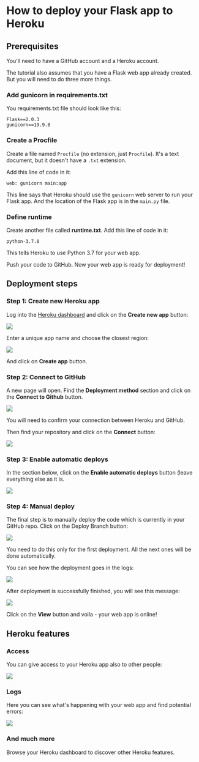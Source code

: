 # How to deploy your Flask app to Heroku

## Prerequisites

You'll need to have a GitHub account and a Heroku account.

The tutorial also assumes that you have a Flask web app already created. But you will need to do three more things.

### Add gunicorn in requirements.txt

You requirements.txt file should look like this:

```
Flask==2.0.3
gunicorn==19.9.0
```

### Create a Procfile

Create a file named `Procfile` (no extension, just `Procfile`). It's a text document, but it doesn't have a `.txt` extension.

Add this line of code in it:

```
web: gunicorn main:app
```

This line says that Heroku should use the `gunicorn` web server to run your Flask app. And the location of the Flask app is in the `main.py` file.

### Define runtime

Create another file called **runtime.txt**. Add this line of code in it:

```
python-3.7.0
```

This tells Heroku to use Python 3.7 for your web app.

Push your code to GitHub. Now your web app is ready for deployment!

## Deployment steps

### Step 1: Create new Heroku app

Log into the [Heroku dashboard](https://dashboard.heroku.com/apps) and click on the **Create new app** button:

![](static/img/1-create-new-app-1.png)

Enter a unique app name and choose the closest region:

![](static/img/1-enter-form-data.png)

And click on **Create app** button.

### Step 2: Connect to GitHub

A new page will open. Find the **Deployment method** section and click on the **Connect to Github** button.

![](static/img/2-connect-github.png)

You will need to confirm your connection between Heroku and GitHub.

Then find your repository and click on the **Connect** button:

![](static/img/2-find-repo.png)

### Step 3: Enable automatic deploys

In the section below, click on the **Enable automatic deploys** button (leave everything else as it is.

![](static/img/3-enable-automatic-deploys.png)

### Step 4: Manual deploy

The final step is to manually deploy the code which is currently in your GitHub repo. Click on the Deploy Branch button:

![](static/img/4-manual-deploy.png)

You need to do this only for the first deployment. All the next ones will be done automatically.

You can see how the deployment goes in the logs:

![](static/img/4-deployment-logs.png)

After deployment is successfully finished, you will see this message:

![](static/img/4-deployment-success.png)

Click on the **View** button and voila - your web app is online!

## Heroku features

### Access

You can give access to your Heroku app also to other people:

![](static/img/features-access.png)

### Logs

Here you can see what's happening with your web app and find potential errors:

![](static/img/features-logs.png)

### And much more

Browse your Heroku dashboard to discover other Heroku features.
